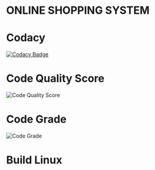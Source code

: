 # ONLINE SHOPPING SYSTEM

# Codacy
[![Codacy Badge](https://app.codacy.com/project/badge/Grade/64f6ae66b0384eb4bdf2f3d95db907b0)](https://www.codacy.com/gh/Bhakar9390/M1_MARCH_2022/dashboard?utm_source=github.com&amp;utm_medium=referral&amp;utm_content=Bhakar9390/M1_MARCH_2022&amp;utm_campaign=Badge_Grade)
 
# Code Quality Score
 ![Code Quality Score](https://api.codiga.io/project/33190/score/svg)
 
# Code Grade
 ![Code Grade](https://api.codiga.io/project/33190/status/svg)

# Build Linux
